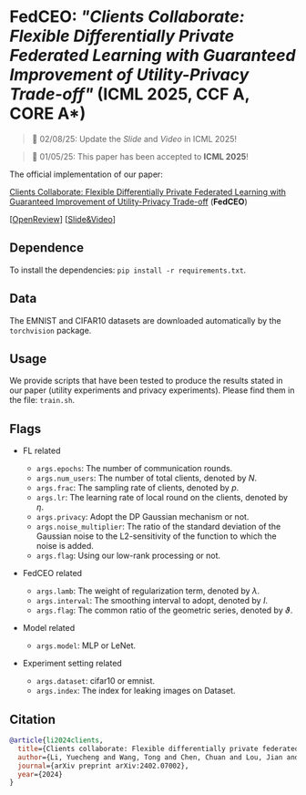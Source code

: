 # FedCEO: *"Clients Collaborate: Flexible Differentially Private Federated Learning with Guaranteed Improvement of Utility-Privacy Trade-off"* (ICML 2025, CCF A, CORE A*)

<ml heart paper weekly gzh>

<mit tech>
  
<x update>
  
> 📣 02/08/25: Update the _Slide_ and _Video_ in ICML 2025!

> 📣 01/05/25: This paper has been accepted to **ICML 2025**!

The official implementation of our paper:

[Clients Collaborate: Flexible Differentially Private Federated Learning with Guaranteed Improvement of Utility-Privacy Trade-off](https://arxiv.org/pdf/2402.07002) (**FedCEO**)

[[OpenReview](https://openreview.net/forum?id=C7dmhyTDrx&referrer=%5BAuthor%20Console%5D(%2Fgroup%3Fid%3DICML.cc%2F2025%2FConference%2FAuthors%23your-submissions))] [[Slide&Video](https://icml.cc/virtual/2025/poster/46080)]


## Dependence

To install the dependencies: `pip install -r requirements.txt`.

## Data

The EMNIST and CIFAR10 datasets are downloaded automatically by the `torchvision` package.

## Usage

We provide scripts that have been tested to produce the results stated in our paper (utility experiments and privacy experiments).
Please find them in the file: `train.sh`.

## Flags
- FL related

  - `args.epochs`: The number of communication rounds.
  - `args.num_users`: The number of total clients, denoted by $N$.
  - `args.frac`: The sampling rate of clients, denoted by $p$.
  - `args.lr`: The learning rate of local round on the clients, denoted by $\eta$.
  - `args.privacy`: Adopt the DP Gaussian mechanism or not.
  - `args.noise_multiplier`: The ratio of the standard deviation of the Gaussian noise to the L2-sensitivity of the function to which the noise is added.
  - `args.flag`: Using our low-rank processing or not.
- FedCEO related

    - `args.lamb`: The weight of regularization term, denoted by $\lambda$.
    - `args.interval`: The smoothing interval to adopt, denoted by $I$.
    - `args.flag`: The common ratio of the geometric series, denoted by $\vartheta$.
- Model related

  - `args.model`: MLP or LeNet.
- Experiment setting related

  - `args.dataset`: cifar10 or emnist.
  - `args.index`: The index for leaking images on Dataset.

## Citation  

```BibTex
@article{li2024clients,
  title={Clients collaborate: Flexible differentially private federated learning with guaranteed improvement of utility-privacy trade-off},
  author={Li, Yuecheng and Wang, Tong and Chen, Chuan and Lou, Jian and Chen, Bin and Yang, Lei and Zheng, Zibin},
  journal={arXiv preprint arXiv:2402.07002},
  year={2024}
}
```



